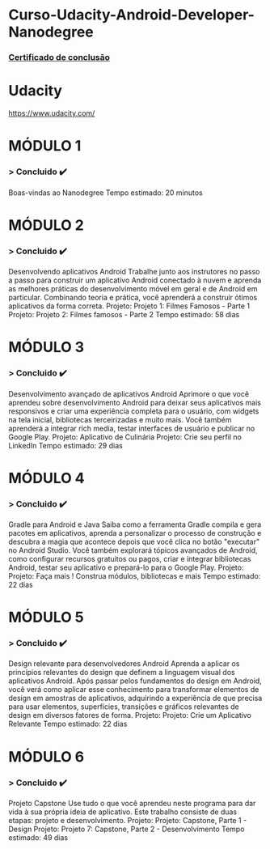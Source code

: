 # Curso-Udacity-Android-Developer-Nanodegree
### <a href="https://github.com/rdeconti/Curso-Udacity-Android-Developer-Nanodegree/blob/main/Certificado%20de%20conclus%C3%A3o%20-%20Udacity%20Android%20Developer%20Nanodegree.pdf">Certificado de conclusão</a>

# Udacity
https://www.udacity.com/

# MÓDULO 1
### > Concluido :heavy_check_mark:
Boas-vindas ao Nanodegree
Tempo estimado: 20 minutos

# MÓDULO 2
### > Concluido :heavy_check_mark:
Desenvolvendo aplicativos Android
Trabalhe junto aos instrutores no passo a passo para construir um aplicativo Android conectado à nuvem e aprenda as melhores práticas do desenvolvimento móvel em geral e de Android em particular. Combinando teoria e prática, você aprenderá a construir ótimos aplicativos da forma correta.
Projeto: Projeto 1: Filmes Famosos - Parte 1
Projeto: Projeto 2: Filmes famosos - Parte 2
Tempo estimado: 58 dias

# MÓDULO 3
### > Concluido :heavy_check_mark:
Desenvolvimento avançado de aplicativos Android
Aprimore o que você aprendeu sobre desenvolvimento Android para deixar seus aplicativos mais responsivos e criar uma experiência completa para o usuário, com widgets na tela inicial, bibliotecas terceirizadas e muito mais. Você também aprenderá a integrar rich media, testar interfaces de usuário e publicar no Google Play.
Projeto: Aplicativo de Culinária
Projeto: Crie seu perfil no LinkedIn
Tempo estimado: 29 dias

# MÓDULO 4
### > Concluido :heavy_check_mark:
Gradle para Android e Java
Saiba como a ferramenta Gradle compila e gera pacotes em aplicativos, aprenda a personalizar o processo de construção e descubra a magia que acontece depois que você clica no botão "executar" no Android Studio. Você também explorará tópicos avançados de Android, como configurar recursos gratuitos ou pagos, criar e integrar bibliotecas Android, testar seu aplicativo e prepará-lo para o Google Play.
Projeto: Projeto: Faça mais ! Construa módulos, bibliotecas e mais
Tempo estimado: 22 dias

# MÓDULO 5
### > Concluido :heavy_check_mark:
Design relevante para desenvolvedores Android
Aprenda a aplicar os princípios relevantes do design que definem a linguagem visual dos aplicativos Android. Após passar pelos fundamentos do design em Android, você verá como aplicar esse conhecimento para transformar elementos de design em amostras de aplicativos, adquirindo a experiência de que precisa para usar elementos, superfícies, transições e gráficos relevantes de design em diversos fatores de forma.
Projeto: Projeto: Crie um Aplicativo Relevante
Tempo estimado: 22 dias

# MÓDULO 6
### > Concluido :heavy_check_mark:
Projeto Capstone
Use tudo o que você aprendeu neste programa para dar vida à sua própria ideia de aplicativo. Este trabalho consiste de duas etapas: projeto e desenvolvimento.
Projeto: Projeto: Capstone, Parte 1 - Design
Projeto: Projeto 7: Capstone, Parte 2 - Desenvolvimento
Tempo estimado: 49 dias
